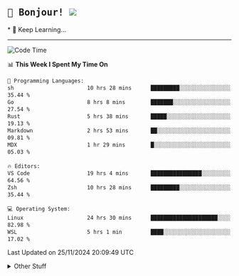 
<h2>
    <samp>🎉 Bonjour!  <img src="https://media.giphy.com/media/mGcNjsfWAjY5AEZNw6/giphy.gif" width="50"></samp>
</h2>
* 🧐 Keep Learning...
<hr>

<!--START_SECTION:waka-->
![Code Time](http://img.shields.io/badge/Code%20Time-3%2C298%20hrs%2053%20mins-blue)

📊 **This Week I Spent My Time On** 

```text
💬 Programming Languages: 
sh                       10 hrs 28 mins      █████████░░░░░░░░░░░░░░░░   35.44 % 
Go                       8 hrs 8 mins        ███████░░░░░░░░░░░░░░░░░░   27.54 % 
Rust                     5 hrs 38 mins       █████░░░░░░░░░░░░░░░░░░░░   19.13 % 
Markdown                 2 hrs 53 mins       ██░░░░░░░░░░░░░░░░░░░░░░░   09.81 % 
MDX                      1 hr 29 mins        █░░░░░░░░░░░░░░░░░░░░░░░░   05.03 % 

🔥 Editors: 
VS Code                  19 hrs 4 mins       ████████████████░░░░░░░░░   64.56 % 
Zsh                      10 hrs 28 mins      █████████░░░░░░░░░░░░░░░░   35.44 % 

💻 Operating System: 
Linux                    24 hrs 30 mins      █████████████████████░░░░   82.98 % 
WSL                      5 hrs 1 min         ████░░░░░░░░░░░░░░░░░░░░░   17.02 % 
```


 Last Updated on 25/11/2024 20:09:49 UTC
<!--END_SECTION:waka-->

<details >
    <summary>Other Stuff</summary>
<p align="center">
    <img src="https://api.githubtrends.io/user/svg/XmchxUp/langs?time_range=one_year&include_private=True&theme=classic" />
    <img src="https://api.githubtrends.io/user/svg/XmchxUp/repos?time_range=one_year&include_private=True&theme=classic" />
</p>

<table align="center">
  <tr>
    <td width="50%">
     <img width="100%" src="./github-metrics.svg">
    </td>
    <td width="50%">
     <img width="100%" src="./github-metrics/achievements.compact.svg" />
     <img width="100%" src="./github-metrics/wakatime.svg" />
     <img width="100%" src="./github-metrics/stars.svg" />
     <img width="100%" src="https://github-profile-trophy.vercel.app/?username=xmchxup" />
     <img height="110rem" src="https://github-readme-stats.vercel.app/api?username=xmchxup&hide_border=true&show_icons=true&include_all_commits=true&bg_color=0,EC6C6C,FFD479,FFFC79,73FA79&theme=graywhite&locale=en" />
     <img height="110rem" src="https://github-readme-stats.vercel.app/api/top-langs/?username=xmchxup&hide=css,scss,html&langs_count=8&hide_border=true&layout=compact&bg_color=0,73FA79,73FDFF,D783FF&theme=graywhite&locale=en" />
     <img width="100%" src="https://github-readme-streak-stats.herokuapp.com/?user=XmchxUp" />
    </td>
  </tr>
</table>

<!-- GitHub Activity Graph -->
<!--
<table align="center">
  <tr>
    <td colspan="2">
      <img width="100%" src="https://github-readme-activity-graph.vercel.app/graph?username=xmchxup&area=true&hide_border=true&theme=redical" />
    </td>
  </tr>
</table>

</details>
-->

<hr>


<p align="center">
    <i>You can learn anything!</i>
    <p align="center">
        <img src="https://visitor-badge.laobi.icu/badge?page_id=xmchxup" alt="visitor badge"/>       
    </p>
</p>

<!--
<picture>
  <source media="(prefers-color-scheme: dark)" srcset="https://raw.githubusercontent.com/XmchxUp/XmchxUp/output/github-snake-dark.svg" />
  <source media="(prefers-color-scheme: light)" srcset="https://raw.githubusercontent.com/XmchxUp/XmchxUp/output/github-snake.svg" />
  <img alt="github-snake" src="https://raw.githubusercontent.com/XmchxUp/XmchxUp/output/github-snake.svg" />
</picture>
-->
